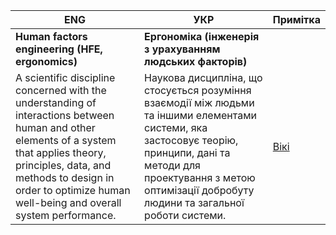 | ENG                                                          | УКР                                                          | Примітка                                                     |
| ------------------------------------------------------------ | ------------------------------------------------------------ | ------------------------------------------------------------ |
| **Human factors engineering (HFE, ergonomics)**              | **Ергономіка (інженерія з урахуванням людських факторів)**   |                                                              |
| A scientific discipline concerned with the understanding of interactions between human and other elements of a system that applies theory, principles, data, and methods to design in order to optimize human well-being and overall system performance. | Наукова дисципліна, що стосується розуміння взаємодії між людьми та іншими елементами системи, яка застосовує теорію, принципи, дані та методи для проектування з метою оптимізації добробуту людини та загальної роботи системи. | [Вікі](https://uk.wikipedia.org/wiki/%D0%95%D1%80%D0%B3%D0%BE%D0%BD%D0%BE%D0%BC%D1%96%D0%BA%D0%B0) |